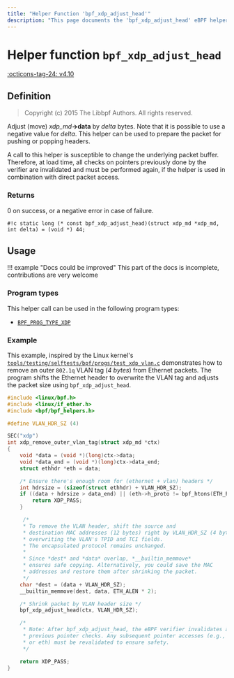 ```yaml
---
title: "Helper Function 'bpf_xdp_adjust_head'"
description: "This page documents the 'bpf_xdp_adjust_head' eBPF helper function, including its definition, usage, program types that can use it, and examples."
---
```

# Helper function `bpf_xdp_adjust_head`

<!-- [FEATURE_TAG](bpf_xdp_adjust_head) -->
[:octicons-tag-24: v4.10](https://github.com/torvalds/linux/commit/17bedab2723145d17b14084430743549e6943d03)
<!-- [/FEATURE_TAG] -->

## Definition

> Copyright (c) 2015 The Libbpf Authors. All rights reserved.


<!-- [HELPER_FUNC_DEF] -->
Adjust (move) _xdp_md_**->data** by _delta_ bytes. Note that it is possible to use a negative value for _delta_. This helper can be used to prepare the packet for pushing or popping headers.

A call to this helper is susceptible to change the underlying packet buffer. Therefore, at load time, all checks on pointers previously done by the verifier are invalidated and must be performed again, if the helper is used in combination with direct packet access.

### Returns

0 on success, or a negative error in case of failure.

`#!c static long (* const bpf_xdp_adjust_head)(struct xdp_md *xdp_md, int delta) = (void *) 44;`
<!-- [/HELPER_FUNC_DEF] -->

## Usage

!!! example "Docs could be improved"
    This part of the docs is incomplete, contributions are very welcome

### Program types

This helper call can be used in the following program types:

<!-- DO NOT EDIT MANUALLY -->
<!-- [HELPER_FUNC_PROG_REF] -->
 * [`BPF_PROG_TYPE_XDP`](../program-type/BPF_PROG_TYPE_XDP.md)
<!-- [/HELPER_FUNC_PROG_REF] -->

### Example

This example, inspired by the Linux kernel's [`tools/testing/selftests/bpf/progs/test_xdp_vlan.c`][test_exdp_vlan.c]
demonstrates how to remove an outer `802.1q` VLAN tag (_4 bytes_) from Ethernet packets.
The program shifts the Ethernet header to overwrite the VLAN tag and adjusts the packet size using `bpf_xdp_adjust_head`.

[test_exdp_vlan.c]: https://elixir.bootlin.com/linux/v6.15/source/tools/testing/selftests/bpf/progs/test_xdp_vlan.c#L182

```c
#include <linux/bpf.h>
#include <linux/if_ether.h>
#include <bpf/bpf_helpers.h>

#define VLAN_HDR_SZ (4)

SEC("xdp")
int xdp_remove_outer_vlan_tag(struct xdp_md *ctx)
{
    void *data = (void *)(long)ctx->data;
    void *data_end = (void *)(long)ctx->data_end;
    struct ethhdr *eth = data;

    /* Ensure there's enough room for (ethernet + vlan) headers */
    int hdrsize = (sizeof(struct ethhdr) + VLAN_HDR_SZ);
    if ((data + hdrsize > data_end) || (eth->h_proto != bpf_htons(ETH_P_8021Q))) {
        return XDP_PASS;
    }

     /*
     * To remove the VLAN header, shift the source and
     * destination MAC addresses (12 bytes) right by VLAN_HDR_SZ (4 bytes),
     * overwriting the VLAN's TPID and TCI fields.
     * The encapsulated protocol remains unchanged.
     *
     * Since *dest* and *data* overlap, *__builtin_memmove*
     * ensures safe copying. Alternatively, you could save the MAC
     * addresses and restore them after shrinking the packet.
     */
    char *dest = (data + VLAN_HDR_SZ);
    __builtin_memmove(dest, data, ETH_ALEN * 2);

    /* Shrink packet by VLAN header size */
    bpf_xdp_adjust_head(ctx, VLAN_HDR_SZ);

    /*
     * Note: After bpf_xdp_adjust_head, the eBPF verifier invalidates all
     * previous pointer checks. Any subsequent pointer accesses (e.g., to data
     * or eth) must be revalidated to ensure safety.
     */

    return XDP_PASS;
}
```
